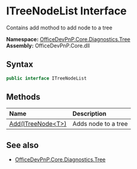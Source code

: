 # ITreeNodeList Interface  
 Contains add mothod to add node to a tree   

**Namespace:** [OfficeDevPnP.Core.Diagnostics.Tree](OfficeDevPnP.Core.Diagnostics.Tree.md)  
**Assembly:** OfficeDevPnP.Core.dll  
## Syntax
```C#
public interface ITreeNodeList
```
## Methods
|**Name**|**Description**|
|:-----|:-----|
| [Add(ITreeNode&lt;T&gt;)](OfficeDevPnP.Core.Diagnostics.Tree.ITreeNodeList.19b9df21.md) | Adds node to a tree
## See also
- [OfficeDevPnP.Core.Diagnostics.Tree](OfficeDevPnP.Core.Diagnostics.Tree.md)
